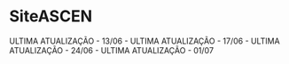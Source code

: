 # SiteASCEN

ULTIMA ATUALIZAÇÃO - 13/06 - 
ULTIMA ATUALIZAÇÃO - 17/06 - 
ULTIMA ATUALIZAÇÃO - 24/06 -
ULTIMA ATUALIZAÇÃO - 01/07
